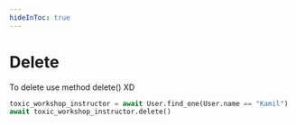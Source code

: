 ```yaml
---
hideInToc: true
---
```

# Delete

To delete use method delete() XD

```python
toxic_workshop_instructor = await User.find_one(User.name == "Kamil")
await toxic_workshop_instructor.delete()
```
